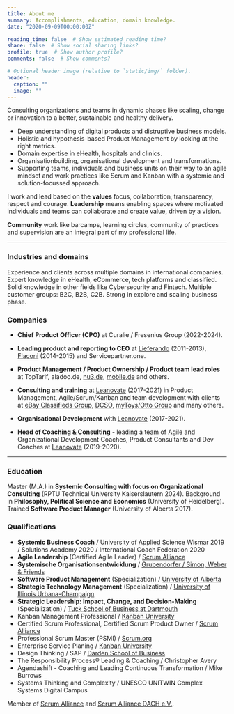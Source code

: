 ```yaml
---
title: About me
summary: Accomplishments, education, domain knowledge.
date: "2020-09-09T00:00:00Z"

reading_time: false  # Show estimated reading time?
share: false  # Show social sharing links?
profile: true  # Show author profile?
comments: false  # Show comments?

# Optional header image (relative to `static/img/` folder).
header:
  caption: ""
  image: ""
---
```


Consulting organizations and teams in dynamic phases like scaling, change or innovation to a better, sustainable and healthy delivery.
- Deep understanding of digital products and distruptive business models. 
- Holistic and hypothesis-based Product Management by looking at the right metrics.
- Domain expertise in eHealth, hospitals and clinics.
- Organisationbuilding, organisational development and transformations.
- Supporting teams, individuals and business units on their way to an agile mindset and work practices like Scrum and Kanban with a systemic and solution-focussed approach.


I work and lead based on the **values** focus, collaboration, transparency, respect and courage. 
**Leadership** means enabling spaces where motivated individuals and teams can collaborate and create value, driven by a vision.

**Community** work like barcamps, learning circles, community of practices and supervision are an integral part of my professional life. 
  
  
---
  
  
### Industries and domains

Experience and clients across multiple domains in international companies. Expert knowledge in eHealth, eCommerce, tech platforms and classified. Solid knowledge in other fields like Cybersecurity and Fintech. Multiple customer groups: B2C, B2B, C2B. 
Strong in explore and scaling business phase. 

  
  
### Companies
- **Chief Product Officer (CPO)** at Curalie / Fresenius Group (2022-2024).

- **Leading product and reporting to CEO** at [Lieferando](https://www.lieferando.de/) (2011-2013), [Flaconi](https://www.flaconi.de/) (2014-2015) and Servicepartner.one.

- **Product Management / Product Ownership / Product team lead roles** at TopTarif, aladoo.de, [nu3.de](https://www.nu3.de/), [mobile.de](https://www.mobile.de/verkaufen/auto/) and others.

- **Consulting and training** at [Leanovate](https://www.leanovate.de) (2017-2021) in Product Management, Agile/Scrum/Kanban and team development with clients at [eBay Classifieds Group](https://www.ebayclassifiedsgroup.com/), [DCSO](https://www.dcso.de/), [myToys/Otto Group](https://www.mytoys.de/) and many others. 

- **Organisational Development** with [Leanovate](https://www.leanovate.de/services/coaching-consulting/) (2017-2021).
- **Head of Coaching & Consulting** - leading a team of Agile and Organizational Development Coaches, Product Consultants and Dev Coaches at [Leanovate](https://www.leanovate.de/services/coaching-consulting/) (2019-2020). 
  
  
---
  
  
### Education

Master (M.A.) in **Systemic Consulting with focus on Organizational Consulting** (RPTU Technical University Kaiserslautern 2024). Background in **Philosophy, Political Science and Economics** (University of Heidelberg). 
Trained **Software Product Manager** (University of Alberta 2017).


### Qualifications

- **Systemic Business Coach** / University of Applied Science Wismar 2019 / Solutions Academy 2020 / International Coach Federation 2020
- **Agile Leadership** (Certified Agile Leader) / [Scrum Alliance](https://www.scrumalliance.org/community/profile/mstahl7)
- **Systemische Organisationsentwicklung** / [Grubendorfer / Simon, Weber & Friends](https://www.simon-weber.de/)
- **Software Product Management** (Specialization) / [University of Alberta](https://coursera.org/share/6c760d917c726149088728eb8b5d08ec)
- **Strategic Technology Management** (Specialization) / [University of Illinois Urbana-Champaign](https://coursera.org/share/af371adf574e88f90f001083610a88c0)
- **Strategic Leadership: Impact, Change, and Decision-Making** (Specialization) / [Tuck School of Business at Dartmouth](https://coursera.org/share/2dda222ab3fe06aa6bda58a9b6c5f8c3)
- Kanban Management Professional / [Kanban University](https://edu.kanban.university/users/martin-stahl)
- Certified Scrum Professional, Certified Scrum Product Owner / [Scrum Alliance](https://www.scrumalliance.org/community/profile/mstahl7)
- Professional Scrum Master (PSMI) / [Scrum.org](https://www.scrum.org/user/251980)
- Enterprise Service Planing / [Kanban University](https://edu.kanban.university/users/martin-stahl)
- Design Thinking / SAP / [Darden School of Business](https://coursera.org/share/8c79c60d6b84c69ab16f26a19d79223c)
- The Responsibility Process® Leading & Coaching / Christopher Avery
- Agendashift - Coaching and Leading Continuous Transformation / Mike Burrows
- Systems Thinking and Complexity / UNESCO UNITWIN Complex Systems Digital Campus


Member of [Scrum Alliance](https://www.scrumalliance.org/) and [Scrum Alliance DACH e.V.](https://scrumdach.org/). 

